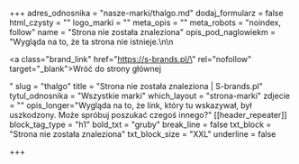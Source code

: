 +++
adres_odnosnika = "nasze-marki/thalgo.md"
dodaj_formularz = false
html_czysty = ""
logo_marki = ""
meta_opis = ""
meta_robots = "noindex, follow"
name = "Strona nie została znaleziona"
opis_pod_naglowiekm = "Wygląda na to, że ta strona nie istnieje.\n\n    <p><a class=\"brand_link\" href=\"https://s-brands.pl/\" rel=\"nofollow\" target=\"_blank\">Wróć do strony głównej</a></p>"
slug = "thalgo"
title = "Strona nie została znaleziona | S-brands.pl"
tytul_odnosnika = "Wszystkie marki"
which_layout = "strona-marki"
zdjecie = ""
opis_longer="Wygląda na to, że link, który tu wskazywał, był uszkodzony. Może spróbuj poszukać czegoś innego?"
[[header_repeater]]
block_tag_type = "h1"
bold_txt = "gruby"
break_line = false
txt_block = "Strona nie została znaleziona"
txt_block_size = "XXL"
underline = false

+++
